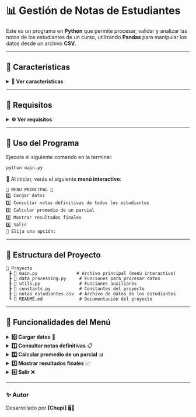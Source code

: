 # 📊 Gestión de Notas de Estudiantes

Este es un programa en **Python** que permite procesar, validar y analizar las notas de los estudiantes de un curso, utilizando **Pandas** para manipular los datos desde un archivo **CSV**.

---

## 🚀 Características
<details>
  <summary><strong>📌 Ver características</strong></summary>

✔ Carga de datos desde un archivo CSV 📂  
✔ Validación automática de notas 🔍  
✔ Cálculo de promedios de parciales 📈  
✔ Generación de estadísticas de aprobación/reprobación ✅❌  
✔ Interfaz de menú interactiva en consola 🖥  

</details>

---

## 📜 Requisitos
<details>
  <summary><strong>⚙️ Ver requisitos</strong></summary>

Antes de ejecutar el programa, asegúrate de tener:

✔ **Python 3.8+** instalado 🐍  
✔ **Librerías necesarias** instaladas con el siguiente comando:

```sh
pip install pandas
```

</details>

---

## 🔧 Uso del Programa
Ejecuta el siguiente comando en la terminal:

```sh
python main.py
```

📌 Al iniciar, verás el siguiente **menú interactivo**:

```
📌 MENU PRINCIPAL 📌
0️⃣ Cargar datos
1️⃣ Consultar notas definitivas de todos los estudiantes
2️⃣ Calcular promedio de un parcial
3️⃣ Mostrar resultados finales
4️⃣ Salir
🔹 Elija una opción:
```

---

## 📂 Estructura del Proyecto
```
📂 Proyecto
 ┣ 📜 main.py               # Archivo principal (menú interactivo)
 ┣ 📜 data_processing.py     # Funciones para procesar datos
 ┣ 📜 utils.py               # Funciones auxiliares
 ┣ 📜 constants.py           # Constantes del proyecto
 ┣ 📜 notas_estudiantes.csv  # Archivo de datos de los estudiantes
 ┗ 📜 README.md              # Documentación del proyecto
```

---

## 📖 Funcionalidades del Menú

<details>
  <summary><strong>0️⃣ Cargar datos</strong> 📂</summary>
  Esta opción lee el archivo **CSV** con los datos de los estudiantes y valida que las notas estén en el rango permitido (0.0 - 5.0).
</details>

<details>
  <summary><strong>1️⃣ Consultar notas definitivas</strong> 📋</summary>
  Muestra la lista de todos los estudiantes con su **nota definitiva** calculada a partir del promedio de los dos parciales.
</details>

<details>
  <summary><strong>2️⃣ Calcular promedio de un parcial</strong> 📊</summary>
  Permite calcular el promedio del parcial **1** o **2** para todo el grupo.
</details>

<details>
  <summary><strong>3️⃣ Mostrar resultados finales</strong> 📈</summary>
  Muestra estadísticas como:
  - Promedio de notas definitivas de hombres y mujeres.
  - Cantidad de estudiantes reprobados.
</details>

<details>
  <summary><strong>4️⃣ Salir</strong> ❌</summary>
  Cierra el programa.
</details>

---

### ✨ **Autor**
Desarrollado por **[Chupi]** 🖥🚀  